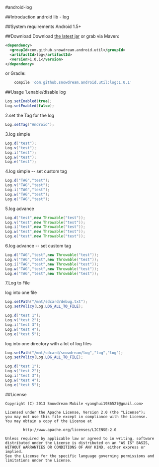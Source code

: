 #android-log

##Introduction
android lib - log

##System requirements
Android 1.5+

##Download
Download [the latest jar][1] or grab via Maven:

```xml
<dependency>
  <groupId>com.github.snowdream.android.util</groupId>
  <artifactId>log</artifactId>
  <version>1.0.1</version>
</dependency>
```

or Gradle:
```groovy
    compile 'com.github.snowdream.android.util:log:1.0.1'
```

##Usage
1.enable/disable log  
```java
Log.setEnabled(true);  
Log.setEnabled(false);  
```

2.set the Tag for the log  
```java
Log.setTag("Android");  
```

3.log simple  
```java
Log.d("test");  
Log.v("test");  
Log.i("test");  
Log.w("test");  
Log.e("test");  
```

4.log simple -- set custom tag  
```java
Log.d("TAG","test");  
Log.v("TAG","test");  
Log.i("TAG","test");  
Log.w("TAG","test");  
Log.e("TAG","test");  
```

5.log advance  
```java
Log.d("test",new Throwable("test"));  
Log.v("test",new Throwable("test"));  
Log.i("test",new Throwable("test"));  
Log.w("test",new Throwable("test"));  
Log.e("test",new Throwable("test"));  
```

6.log advance  -- set custom tag   
```java
Log.d("TAG","test",new Throwable("test"));  
Log.v("TAG","test",new Throwable("test"));  
Log.i("TAG","test",new Throwable("test"));  
Log.w("TAG","test",new Throwable("test"));  
Log.e("TAG","test",new Throwable("test"));  
```

7.Log to File

log into one file      
```java
Log.setPath("/mnt/sdcard/debug.txt");
Log.setPolicy(Log.LOG_ALL_TO_FILE);

Log.d("test 1");
Log.v("test 2");
Log.i("test 3");
Log.w("test 4");
Log.e("test 5");
```

log into one directory with a lot of log files
```java
Log.setPath("/mnt/sdcard/snowdream/log","log","log");
Log.setPolicy(Log.LOG_ALL_TO_FILE);

Log.d("test 1");
Log.v("test 2");
Log.i("test 3");
Log.w("test 4");
Log.e("test 5");
```

##License
```
Copyright (C) 2013 Snowdream Mobile <yanghui1986527@gmail.com>

Licensed under the Apache License, Version 2.0 (the "License");
you may not use this file except in compliance with the License.
You may obtain a copy of the License at

        http://www.apache.org/licenses/LICENSE-2.0

Unless required by applicable law or agreed to in writing, software
distributed under the License is distributed on an "AS IS" BASIS,
WITHOUT WARRANTIES OR CONDITIONS OF ANY KIND, either express or implied.
See the License for the specific language governing permissions and
limitations under the License.
```

[1]:https://oss.sonatype.org/content/groups/public/com/github/snowdream/android/util/log/1.0.1/log-1.0.1.jar